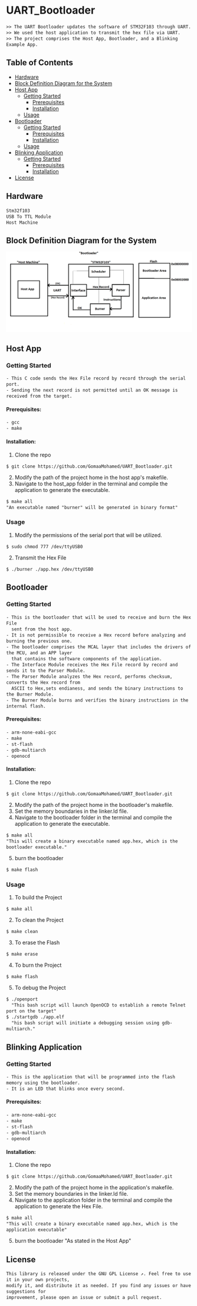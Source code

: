 # UART_Bootloader
```
>> The UART Bootloader updates the software of STM32F103 through UART.
>> We used the host application to transmit the hex file via UART.
>> The project comprises the Host App, Bootloader, and a Blinking Example App.
```

## Table of Contents
- [Hardware](#hardware)
- [Block Definition Diagram for the System](#block_definition_diagram_for_the_system)
- [Host App](#host_app)
  - [Getting Started](#getting_started)
    - [Prerequisites](#Prerequisites)
    - [Installation](#installation)
  - [Usage](#usage)
- [Bootloader](#bootloader)
  - [Getting Started](#getting_started)
    - [Prerequisites](#Prerequisites)
    - [Installation](#installation)
  - [Usage](#usage)
- [Blinking Application](#blinking_application)
  - [Getting Started](#getting_started)
    - [Prerequisites](#Prerequisites)
    - [Installation](#installation)
- [License](#license)


## Hardware
```
Stm32f103
USB To TTL Module
Host Machine
```

  
## Block Definition Diagram for the System
![alt text](./images/Bootloader.png)

## Host App
### Getting Started
```
- This C code sends the Hex File record by record through the serial port.
- Sending the next record is not permitted until an OK message is received from the target.
```
#### Prerequisites:
```
- gcc
- make
```
#### Installation:
1. Clone the repo
```
$ git clone https://github.com/GomaaMohamed/UART_Bootloader.git
```
2. Modify the path of the project home in the host app's makefile.
3. Navigate to the host_app folder in the terminal and compile the application
   to generate the executable.
```
$ make all
"An executable named "burner" will be generated in binary format"
```
### Usage
1. Modify the permissions of the serial port that will be utilized.
```
$ sudo chmod 777 /dev/ttyUSB0
```
2. Transmit the Hex File
```
$ ./burner ./app.hex /dev/ttyUSB0
```

## Bootloader
### Getting Started
```
- This is the bootloader that will be used to receive and burn the Hex File
  sent from the host app.
- It is not permissible to receive a Hex record before analyzing and burning the previous one.
- The bootloader comprises the MCAL layer that includes the drivers of the MCU, and an APP layer
  that contains the software components of the application.
- The Interface Module receives the Hex File record by record and sends it to the Parser Module.
- The Parser Module analyzes the Hex record, performs checksum, converts the Hex record from
  ASCII to Hex,sets endianess, and sends the binary instructions to the Burner Module.
- The Burner Module burns and verifies the binary instructions in the internal flash.
```
#### Prerequisites:
```
- arm-none-eabi-gcc
- make
- st-flash
- gdb-multiarch
- openocd
```
#### Installation:
1. Clone the repo
```
$ git clone https://github.com/GomaaMohamed/UART_Bootloader.git
```
2. Modify the path of the project home in the bootloader's makefile.
3. Set the memory boundaries in the linker.ld file.
4. Navigate to the bootloader folder in the terminal and compile the application to generate the executable.
```
$ make all
"This will create a binary executable named app.hex, which is the bootloader executable."
```
5. burn the bootloader
```
$ make flash
```
### Usage
1. To build the Project
```
$ make all
```
2. To clean the Project
```
$ make clean
```
3. To erase the Flash
```
$ make erase
```
4. To burn the Project
```
$ make flash
```
5. To debug the Project
```
$ ./openport
  "This bash script will launch OpenOCD to establish a remote Telnet port on the target"
$ ./startgdb ./app.elf
  "his bash script will initiate a debugging session using gdb-multiarch."
```
## Blinking Application
### Getting Started
```
- This is the application that will be programmed into the flash memory using the bootloader.
- It is an LED that blinks once every second.
```
#### Prerequisites:
```
- arm-none-eabi-gcc
- make
- st-flash
- gdb-multiarch
- openocd
```
#### Installation:
1. Clone the repo
```
$ git clone https://github.com/GomaaMohamed/UART_Bootloader.git
```
2. Modify the path of the project home in the application's makefile.
3. Set the memory boundaries in the linker.ld file.
4. Navigate to the application folder in the terminal and compile the application to generate the Hex File.
```
$ make all
"This will create a binary executable named app.hex, which is the application executable"
```
5. burn the bootloader
   "As stated in the Host App"

## License
```
This library is released under the GNU GPL License ↗. Feel free to use it in your own projects, 
modify it, and distribute it as needed. If you find any issues or have suggestions for
improvement, please open an issue or submit a pull request.
```





